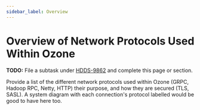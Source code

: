 ```yaml
---
sidebar_label: Overview
---
```


# Overview of Network Protocols Used Within Ozone

**TODO:** File a subtask under [HDDS-9862](https://issues.apache.org/jira/browse/HDDS-9862) and complete this page or section.

Provide a list of the different network protocols used within Ozone (GRPC, Hadoop RPC, Netty, HTTP) their purpose, and how they are secured (TLS, SASL). A system diagram with each connection's protocol labelled would be good to have here too.

